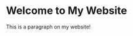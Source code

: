 <!DOCTYPE html>
<html lang="en">
<head>
    <meta charset="UTF-8">
    <meta name="viewport" content="width=device-width, initial-scale=1.0">
    <title>Noah Jeter</title>
</head>
<body>
    <h1>Welcome to My Website</h1>
    <p>This is a paragraph on my website!</p>
</body>
</html>
